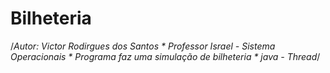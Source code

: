 # Bilheteria
/*Autor: Victor Rodirgues dos Santos  * Professor Israel - Sistema Operacionais  * Programa faz uma simulação de bilheteria  * java - Thread*/
